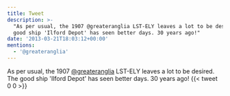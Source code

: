 ```yaml
---
title: Tweet
description: >-
  "As per usual, the 1907 @greateranglia LST-ELY leaves a lot to be desired. The
  good ship 'Ilford Depot' has seen better days. 30 years ago!"
date: '2013-03-21T18:03:12+00:00'
mentions:
  - '@greateranglia'
---
```

As per usual, the 1907 [@greateranglia](https://twitter.com/@greateranglia) LST-ELY leaves a lot to be desired. The good ship 'Ilford Depot' has seen better days. 30 years ago!
      {{< tweet 0 0 >}}
    
